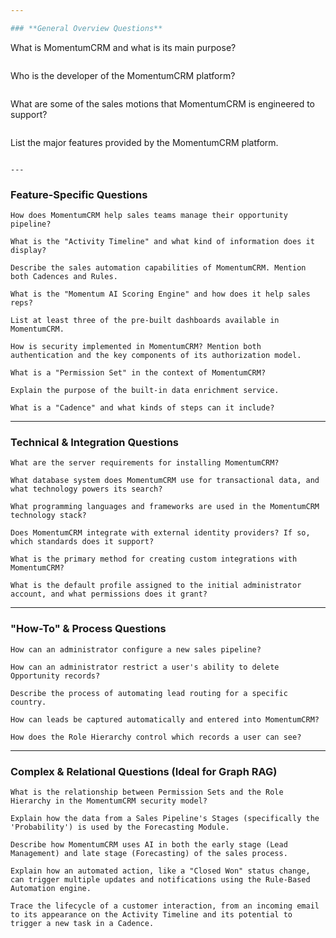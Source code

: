 ```yaml
---

### **General Overview Questions**

```
What is MomentumCRM and what is its main purpose?
```

```
Who is the developer of the MomentumCRM platform?
```

```
What are some of the sales motions that MomentumCRM is engineered to support?
```

```
List the major features provided by the MomentumCRM platform.
```

---
```

### **Feature-Specific Questions**

```
How does MomentumCRM help sales teams manage their opportunity pipeline?
```

```
What is the "Activity Timeline" and what kind of information does it display?
```

```
Describe the sales automation capabilities of MomentumCRM. Mention both Cadences and Rules.
```

```
What is the "Momentum AI Scoring Engine" and how does it help sales reps?
```

```
List at least three of the pre-built dashboards available in MomentumCRM.
```

```
How is security implemented in MomentumCRM? Mention both authentication and the key components of its authorization model.
```

```
What is a "Permission Set" in the context of MomentumCRM?
```

```
Explain the purpose of the built-in data enrichment service.
```

```
What is a "Cadence" and what kinds of steps can it include?
```

---
### **Technical & Integration Questions**

```
What are the server requirements for installing MomentumCRM?
```

```
What database system does MomentumCRM use for transactional data, and what technology powers its search?
```

```
What programming languages and frameworks are used in the MomentumCRM technology stack?
```

```
Does MomentumCRM integrate with external identity providers? If so, which standards does it support?
```

```
What is the primary method for creating custom integrations with MomentumCRM?
```

```
What is the default profile assigned to the initial administrator account, and what permissions does it grant?
```

---
### **"How-To" & Process Questions**

```
How can an administrator configure a new sales pipeline?
```

```
How can an administrator restrict a user's ability to delete Opportunity records?
```

```
Describe the process of automating lead routing for a specific country.
```

```
How can leads be captured automatically and entered into MomentumCRM?
```

```
How does the Role Hierarchy control which records a user can see?
```

---
### **Complex & Relational Questions (Ideal for Graph RAG)**

```
What is the relationship between Permission Sets and the Role Hierarchy in the MomentumCRM security model?
```

```
Explain how the data from a Sales Pipeline's Stages (specifically the 'Probability') is used by the Forecasting Module.
```

```
Describe how MomentumCRM uses AI in both the early stage (Lead Management) and late stage (Forecasting) of the sales process.
```

```
Explain how an automated action, like a "Closed Won" status change, can trigger multiple updates and notifications using the Rule-Based Automation engine.
```

```
Trace the lifecycle of a customer interaction, from an incoming email to its appearance on the Activity Timeline and its potential to trigger a new task in a Cadence.
```